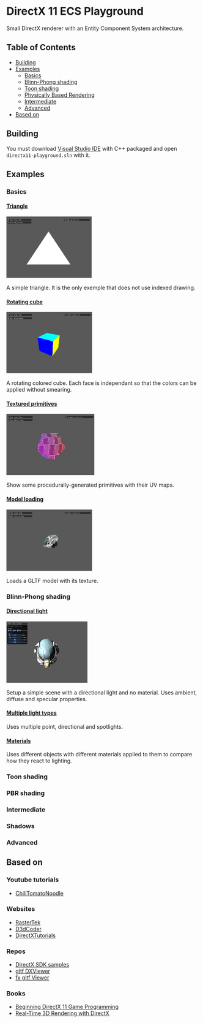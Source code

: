 # DirectX 11 ECS Playground

Small DirectX renderer with an Entity Component System architecture.

## Table of Contents

+ [Building](#Building)
+ [Examples](#Examples)
    + [Basics](#Basics)
    + [Blinn-Phong shading](#Blinn-Phong-Shading)
    + [Toon shading](#Toon-Shading)
	+ [Physically Based Rendering](#PBR-Shading)
	+ [Intermediate](#Intermediate)
    + [Advanced](#Advanced)
+ [Based on](#BasedOn)

## Building

You must download [Visual Studio IDE](https://visualstudio.microsoft.com/) with C++ packaged and open `directx11-playground.sln` with it.

## Examples

### Basics

#### [Triangle](src/examples/basics/basic-triangle/)

<p align="left">
<img src="doc/img/basic/triangle.png?raw=true" alt="Triangle exemple" height="160px">
</p>

A simple triangle. It is the only exemple that does not use indexed drawing.

#### [Rotating cube](src/examples/basics/rotating-cube/)

<p align="left">
<img src="doc/img/basic/cube.png?raw=true" alt="Rotating cube exemple" height="160px">
</p>

A rotating colored cube. Each face is independant so that the colors can be applied without smearing.

#### [Textured primitives](src/examples/basics/textured-primitives/)

<p align="left">
<img src="doc/img/basic/textured-primitives.png?raw=true" alt="Textured primitive exemple" height="160px">
</p>

Show some procedurally-generated primitives with their UV maps.

#### [Model loading](src/examples/basics/model-loading/)

<p align="left">
<img src="doc/img/basic/model.png?raw=true" alt="Model loading exemple" height="160px">
</p>

Loads a GLTF model with its texture.

### Blinn-Phong shading

#### [Directional light](src/examples/blinn-phong/point-light/)

<p align="left">
<img src="doc/img/blinn-phong/directional-light.png?raw=true" alt="Phong shading exemple" height="160px">
</p>

Setup a simple scene with a directional light and no material.
Uses ambient, diffuse and specular properties.

#### [Multiple light types](src/examples/blinn-phong/multiple-light-types/)

Uses multiple point, directional and spotlights.

#### [Materials](src/examples/blinn-phong/materials/)

Uses different objects with different materials applied to them to compare how they react to lighting.

### Toon shading

### PBR shading

### Intermediate

### Shadows

### Advanced

## Based on

### Youtube tutorials

- [ChiliTomatoNoodle](https://www.youtube.com/channel/UCsyHonfwHi4fLb2lkq0DEAA)

### Websites

- [RasterTek](http://www.rastertek.com/tutdx11.html)
- [D3dCoder](http://www.d3dcoder.net/d3d11.htm)
- [DirectXTutorials](http://www.directxtutorial.com/LessonList.aspx?listid=11)

### Repos

- [DirectX SDK samples](https://github.com/walbourn/directx-sdk-samples/tree/master/Direct3D11Tutorials)
- [gltf DXViewer](https://github.com/microsoft/glTF-DXViewer)
- [fx gltf Viewer](https://github.com/jessey-git/fx-gltf/blob/master/examples/viewer/)

### Books

- [Beginning DirectX 11 Game Programming](https://www.oreilly.com/library/view/beginning-directx11-game/9781435458956/)
- [Real-Time 3D Rendering with DirectX](https://www.oreilly.com/library/view/real-time-3d-rendering/9780133570120/)
